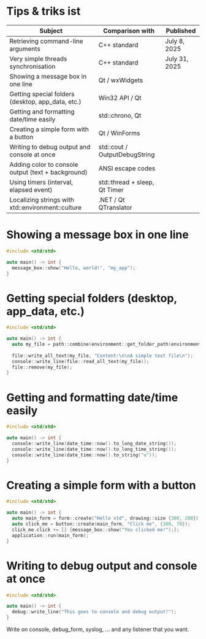 # Tips & triks ist

| Subject                                            | Comparison with               | Published     |
|--------------------------------------------------- | ----------------------------- | ------------- |
| Retrieving command-line arguments                  | C++ standard                  | July 8, 2025  |
| Very simple threads synchronisation                | C++ standard                  | July 31, 2025 |
| Showing a message box in one line                  | Qt / wxWidgets                |               |
| Getting special folders (desktop, app_data, etc.)  | Win32 API / Qt                |               |
| Getting and formatting date/time easily            | std::chrono, Qt               |               |
| Creating a simple form with a button               | Qt / WinForms                 |               |
| Writing to debug output and console at once        | std::cout / OutputDebugString |               |
| Adding color to console output (text + background) | ANSI escape codes             |               |
| Using timers (interval, elapsed event)             | std::thread + sleep, Qt Timer |               |
| Localizing strings with xtd::environment::culture  | .NET / Qt QTranslator         |               |


# Showing a message box in one line

```cpp
#include <xtd/xtd>

auto main() -> int {
  message_box::show("Hello, world!", "my_app");
}
```

# Getting special folders (desktop, app_data, etc.)

```cpp
#include <xtd/xtd>

auto main() -> int {
  auto my_file = path::combine(environment::get_folder_path(environment::special_folder::desktop), "my_file.txt");
  
  file::write_all_text(my_file, "Content:\n\nA simple text file\n");
  console::write_line(file::read_all_text(my_file));
  file::remove(my_file);
}
```

# Getting and formatting date/time easily

```cpp
#include <xtd/xtd>

auto main() -> int {
  console::write_line(date_time::now().to_long_date_string());
  console::write_line(date_time::now().to_long_time_string());
  console::write_line(date_time::now().to_string("u"));
}
```

# Creating a simple form with a button

```cpp
#include <xtd/xtd>

auto main() -> int {
  auto main_form = form::create("Hello xtd", drawing::size {300, 200});
  auto click_me = button::create(main_form, "Click me", {100, 70});
  click_me.click += [] {message_box::show("You clicked me!");};
  application::run(main_form);
}
```

# Writing to debug output and console at once

```cpp
#include <xtd/xtd>

auto main() -> int {
  debug::write_line("This goes to console and debug output!");
}
```

Write on console, debug_form, syslog, ... and any listener that you want.
